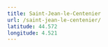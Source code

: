 ```yaml
---
title: Saint-Jean-le-Centenier
url: /saint-jean-le-centenier/
latitude: 44.572
longitude: 4.521
---
```

